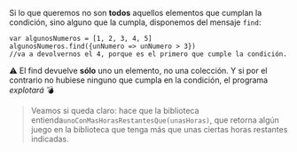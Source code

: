 Si lo que queremos no son **todos** aquellos elementos que cumplan la condición, sino alguno que la cumpla, disponemos del mensaje `find`:

```wollok
var algunosNumeros = [1, 2, 3, 4, 5]
algunosNumeros.find({unNumero => unNumero > 3})
//va a devolvernos el 4, porque es el primero que cumple la condición. 
```

:warning: El find devuelve **sólo** uno un elemento, no una colección. Y si por el contrario no hubiese ninguno que cumpla en la condición, el programa *explotará* :bomb:


> Veamos si queda claro: hace que la biblioteca entienda`unoConMasHorasRestantesQue(unasHoras)`, que retorna algún juego en la biblioteca que tenga más que unas ciertas horas restantes indicadas.
> 